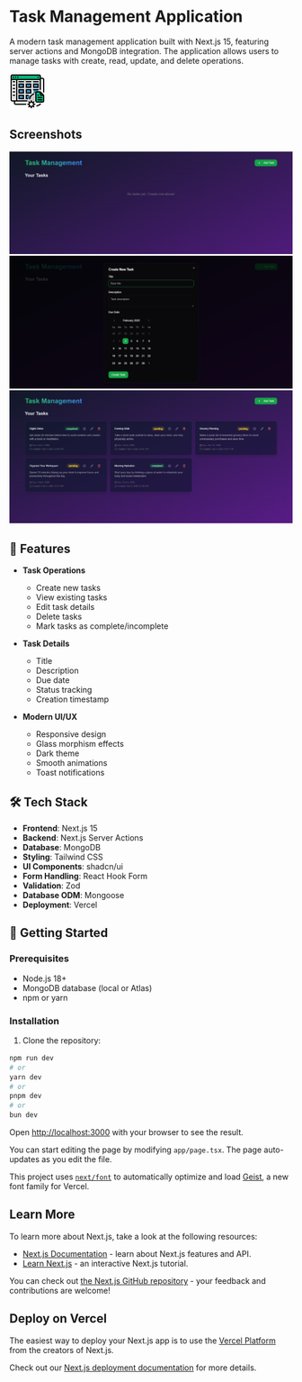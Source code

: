 # Task Management Application

A modern task management application built with Next.js 15, featuring server actions and MongoDB integration. The application allows users to manage tasks with create, read, update, and delete operations.

![Task Management App](public/task-management.png)

## Screenshots

![Screenshot 1](public/task-readme1.png)
![Screenshot 2](public/task-readme2.png)
![Screenshot 3](public/task-readme3.png)

## 🌟 Features

- **Task Operations**
  - Create new tasks
  - View existing tasks
  - Edit task details
  - Delete tasks
  - Mark tasks as complete/incomplete

- **Task Details**
  - Title
  - Description
  - Due date
  - Status tracking
  - Creation timestamp

- **Modern UI/UX**
  - Responsive design
  - Glass morphism effects
  - Dark theme
  - Smooth animations
  - Toast notifications

## 🛠️ Tech Stack

- **Frontend**: Next.js 15
- **Backend**: Next.js Server Actions
- **Database**: MongoDB
- **Styling**: Tailwind CSS
- **UI Components**: shadcn/ui
- **Form Handling**: React Hook Form
- **Validation**: Zod
- **Database ODM**: Mongoose
- **Deployment**: Vercel

## 🚀 Getting Started

### Prerequisites

- Node.js 18+ 
- MongoDB database (local or Atlas)
- npm or yarn

### Installation

1. Clone the repository:

```bash
npm run dev
# or
yarn dev
# or
pnpm dev
# or
bun dev
```

Open [http://localhost:3000](http://localhost:3000) with your browser to see the result.

You can start editing the page by modifying `app/page.tsx`. The page auto-updates as you edit the file.

This project uses [`next/font`](https://nextjs.org/docs/app/building-your-application/optimizing/fonts) to automatically optimize and load [Geist](https://vercel.com/font), a new font family for Vercel.

## Learn More

To learn more about Next.js, take a look at the following resources:

- [Next.js Documentation](https://nextjs.org/docs) - learn about Next.js features and API.
- [Learn Next.js](https://nextjs.org/learn) - an interactive Next.js tutorial.

You can check out [the Next.js GitHub repository](https://github.com/vercel/next.js) - your feedback and contributions are welcome!

## Deploy on Vercel

The easiest way to deploy your Next.js app is to use the [Vercel Platform](https://vercel.com/new?utm_medium=default-template&filter=next.js&utm_source=create-next-app&utm_campaign=create-next-app-readme) from the creators of Next.js.

Check out our [Next.js deployment documentation](https://nextjs.org/docs/app/building-your-application/deploying) for more details.
